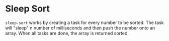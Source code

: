 # Sleep Sort

`sleep-sort` works by creating a task for every number to be sorted. The task
will "sleep" n number of milliseconds and then push the number onto an array.
When all tasks are done, the array is returned sorted.

